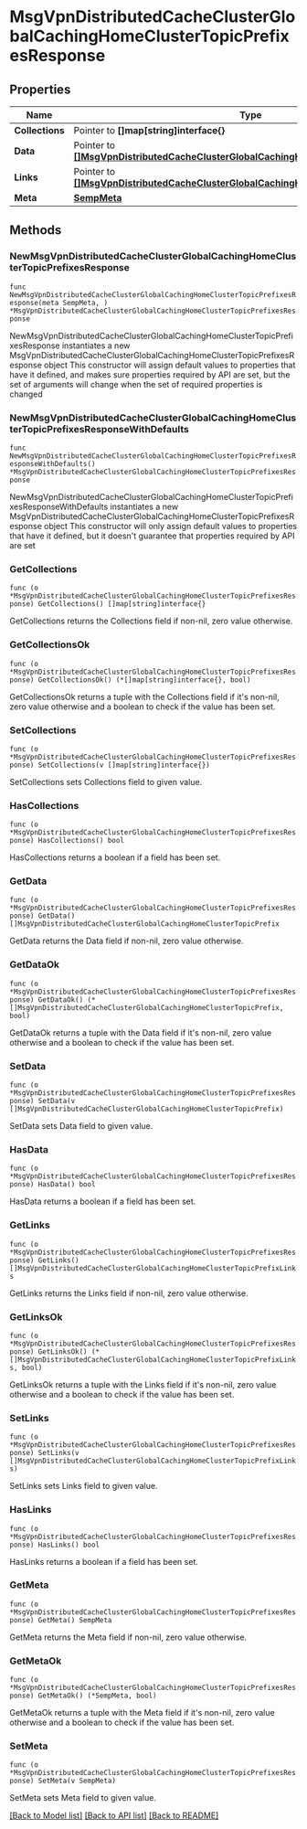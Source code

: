 # MsgVpnDistributedCacheClusterGlobalCachingHomeClusterTopicPrefixesResponse

## Properties

Name | Type | Description | Notes
------------ | ------------- | ------------- | -------------
**Collections** | Pointer to **[]map[string]interface{}** |  | [optional] 
**Data** | Pointer to [**[]MsgVpnDistributedCacheClusterGlobalCachingHomeClusterTopicPrefix**](MsgVpnDistributedCacheClusterGlobalCachingHomeClusterTopicPrefix.md) |  | [optional] 
**Links** | Pointer to [**[]MsgVpnDistributedCacheClusterGlobalCachingHomeClusterTopicPrefixLinks**](MsgVpnDistributedCacheClusterGlobalCachingHomeClusterTopicPrefixLinks.md) |  | [optional] 
**Meta** | [**SempMeta**](SempMeta.md) |  | 

## Methods

### NewMsgVpnDistributedCacheClusterGlobalCachingHomeClusterTopicPrefixesResponse

`func NewMsgVpnDistributedCacheClusterGlobalCachingHomeClusterTopicPrefixesResponse(meta SempMeta, ) *MsgVpnDistributedCacheClusterGlobalCachingHomeClusterTopicPrefixesResponse`

NewMsgVpnDistributedCacheClusterGlobalCachingHomeClusterTopicPrefixesResponse instantiates a new MsgVpnDistributedCacheClusterGlobalCachingHomeClusterTopicPrefixesResponse object
This constructor will assign default values to properties that have it defined,
and makes sure properties required by API are set, but the set of arguments
will change when the set of required properties is changed

### NewMsgVpnDistributedCacheClusterGlobalCachingHomeClusterTopicPrefixesResponseWithDefaults

`func NewMsgVpnDistributedCacheClusterGlobalCachingHomeClusterTopicPrefixesResponseWithDefaults() *MsgVpnDistributedCacheClusterGlobalCachingHomeClusterTopicPrefixesResponse`

NewMsgVpnDistributedCacheClusterGlobalCachingHomeClusterTopicPrefixesResponseWithDefaults instantiates a new MsgVpnDistributedCacheClusterGlobalCachingHomeClusterTopicPrefixesResponse object
This constructor will only assign default values to properties that have it defined,
but it doesn't guarantee that properties required by API are set

### GetCollections

`func (o *MsgVpnDistributedCacheClusterGlobalCachingHomeClusterTopicPrefixesResponse) GetCollections() []map[string]interface{}`

GetCollections returns the Collections field if non-nil, zero value otherwise.

### GetCollectionsOk

`func (o *MsgVpnDistributedCacheClusterGlobalCachingHomeClusterTopicPrefixesResponse) GetCollectionsOk() (*[]map[string]interface{}, bool)`

GetCollectionsOk returns a tuple with the Collections field if it's non-nil, zero value otherwise
and a boolean to check if the value has been set.

### SetCollections

`func (o *MsgVpnDistributedCacheClusterGlobalCachingHomeClusterTopicPrefixesResponse) SetCollections(v []map[string]interface{})`

SetCollections sets Collections field to given value.

### HasCollections

`func (o *MsgVpnDistributedCacheClusterGlobalCachingHomeClusterTopicPrefixesResponse) HasCollections() bool`

HasCollections returns a boolean if a field has been set.

### GetData

`func (o *MsgVpnDistributedCacheClusterGlobalCachingHomeClusterTopicPrefixesResponse) GetData() []MsgVpnDistributedCacheClusterGlobalCachingHomeClusterTopicPrefix`

GetData returns the Data field if non-nil, zero value otherwise.

### GetDataOk

`func (o *MsgVpnDistributedCacheClusterGlobalCachingHomeClusterTopicPrefixesResponse) GetDataOk() (*[]MsgVpnDistributedCacheClusterGlobalCachingHomeClusterTopicPrefix, bool)`

GetDataOk returns a tuple with the Data field if it's non-nil, zero value otherwise
and a boolean to check if the value has been set.

### SetData

`func (o *MsgVpnDistributedCacheClusterGlobalCachingHomeClusterTopicPrefixesResponse) SetData(v []MsgVpnDistributedCacheClusterGlobalCachingHomeClusterTopicPrefix)`

SetData sets Data field to given value.

### HasData

`func (o *MsgVpnDistributedCacheClusterGlobalCachingHomeClusterTopicPrefixesResponse) HasData() bool`

HasData returns a boolean if a field has been set.

### GetLinks

`func (o *MsgVpnDistributedCacheClusterGlobalCachingHomeClusterTopicPrefixesResponse) GetLinks() []MsgVpnDistributedCacheClusterGlobalCachingHomeClusterTopicPrefixLinks`

GetLinks returns the Links field if non-nil, zero value otherwise.

### GetLinksOk

`func (o *MsgVpnDistributedCacheClusterGlobalCachingHomeClusterTopicPrefixesResponse) GetLinksOk() (*[]MsgVpnDistributedCacheClusterGlobalCachingHomeClusterTopicPrefixLinks, bool)`

GetLinksOk returns a tuple with the Links field if it's non-nil, zero value otherwise
and a boolean to check if the value has been set.

### SetLinks

`func (o *MsgVpnDistributedCacheClusterGlobalCachingHomeClusterTopicPrefixesResponse) SetLinks(v []MsgVpnDistributedCacheClusterGlobalCachingHomeClusterTopicPrefixLinks)`

SetLinks sets Links field to given value.

### HasLinks

`func (o *MsgVpnDistributedCacheClusterGlobalCachingHomeClusterTopicPrefixesResponse) HasLinks() bool`

HasLinks returns a boolean if a field has been set.

### GetMeta

`func (o *MsgVpnDistributedCacheClusterGlobalCachingHomeClusterTopicPrefixesResponse) GetMeta() SempMeta`

GetMeta returns the Meta field if non-nil, zero value otherwise.

### GetMetaOk

`func (o *MsgVpnDistributedCacheClusterGlobalCachingHomeClusterTopicPrefixesResponse) GetMetaOk() (*SempMeta, bool)`

GetMetaOk returns a tuple with the Meta field if it's non-nil, zero value otherwise
and a boolean to check if the value has been set.

### SetMeta

`func (o *MsgVpnDistributedCacheClusterGlobalCachingHomeClusterTopicPrefixesResponse) SetMeta(v SempMeta)`

SetMeta sets Meta field to given value.



[[Back to Model list]](../README.md#documentation-for-models) [[Back to API list]](../README.md#documentation-for-api-endpoints) [[Back to README]](../README.md)


